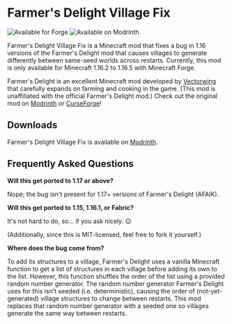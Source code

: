 # Farmer's Delight Village Fix

![Available for Forge](https://cdn.jsdelivr.net/npm/@intergrav/devins-badges@3/assets/compact/supported/forge_vector.svg)
![Available on Modrinth](https://cdn.jsdelivr.net/npm/@intergrav/devins-badges@3/assets/compact/available/modrinth_vector.svg)

Farmer's Delight Village Fix is a Minecraft mod that fixes a bug in 1.16 versions of the Farmer's Delight mod that
causes villages to generate differently between same-seed worlds across restarts. Currently, this mod is only available
for Minecraft 1.16.2 to 1.16.5 with Minecraft Forge.

Farmer's Delight is an excellent Minecraft mod developed by [Vectorwing](https://github.com/vectorwing) that carefully
expands on farming and cooking in the game. (This mod is unaffiliated with the official Farmer's Delight mod.) Check
out the original mod on [Modrinth](https://modrinth.com/mod/farmers-delight) or
[CurseForge](https://www.curseforge.com/minecraft/mc-mods/farmers-delight)!

## Downloads

Farmer's Delight Village Fix is available on [Modrinth](https://modrinth.com/mod/farmers-delight-village-fix).

## Frequently Asked Questions

**Will this get ported to 1.17 or above?**

Nope; the bug isn't present for 1.17+ versions of Farmer's Delight (AFAIK).

**Will this get ported to 1.15, 1.16.1, or Fabric?**

It's not hard to do, so... if you ask nicely. :wink:

(Additionally, since this is MIT-licensed, feel free to fork it yourself.)

**Where does the bug come from?**

To add its structures to a village, Farmer's Delight uses a vanilla Minecraft function to get a list of structures in
each village before adding its own to the list. However, this function shuffles the order of the list using a provided
random number generator. The random number generator Farmer's Delight uses for this isn't seeded (i.e. deterministic),
causing the order of (not-yet-generated) village structures to change between restarts. This mod replaces that random
number generator with a seeded one so villages generate the same way between restarts.
